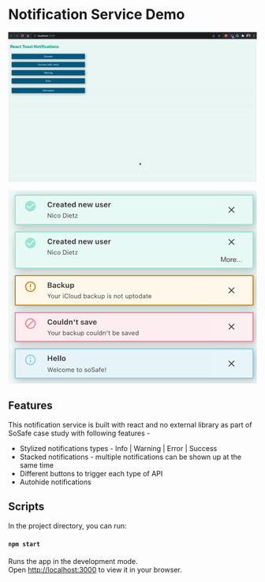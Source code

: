 # Notification Service Demo

![ Alt text](demo.gif) [](demo.gif)

![Screenshot](notification.png)

## Features

This notification service is built with react and no external library as part of SoSafe case study with following features -

- Stylized notifications types - 
    Info | Warning | Error | Success
- Stacked notifications - multiple notifications can be shown up at the same time
- Different buttons to trigger each type of API
- Autohide notifications

## Scripts

In the project directory, you can run:

#### `npm start`

Runs the app in the development mode.\
Open [http://localhost:3000](http://localhost:3000) to view it in your browser.
